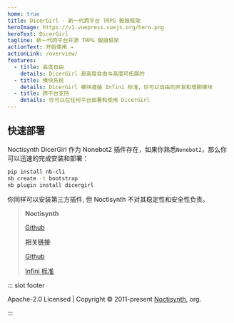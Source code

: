 ```yaml
---
home: true
title: DicerGirl - 新一代跨平台 TRPG 骰娘框架
heroImage: https://v1.vuepress.vuejs.org/hero.png
heroText: DicerGirl
tagline: 新一代跨平台开源 TRPG 骰娘框架
actionText: 开始使用 →
actionLink: /overview/
features:
  - title: 高度自由
    details: DicerGirl 是高度自由与高度可拓展的
  - title: 模块系统
    details: DicerGirl 模块遵循 Infini 标准，你可以自由的开发和增删模块
  - title: 跨平台支持
    details: 你可以在任何平台部署和使用 DicerGirl
---
```


## 快速部署

Noctisynth DicerGirl 作为 Nonebot2 插件存在，如果你熟悉`Nonebot2`，那么你可以迅速的完成安装和部署：

```bash
pip install nb-cli
nb create -t bootstrap 
nb plugin install dicergirl
```

你同样可以安装第三方插件, 但 Noctisynth 不对其稳定性和安全性负责。

> **Noctisynth**
>
> [Github](https://github.com/noctisynth/)
>
> **相关链接**
>
> [Github](https://github.com/noctisynth/dicer)
>
> [Infini 标准](https://github.com/HydroRoll-Team/infini)

::: slot footer

Apache-2.0 Licensed | Copyright © 2011-present [Noctisynth](https://github.com/noctisynth/), org.

:::
